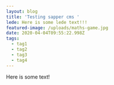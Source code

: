```yaml
---
layout: blog
title: 'Testing sapper cms '
lede: Here is some lede text!!!
featured-image: /uploads/maths-game.jpg
date: 2020-04-04T09:55:22.998Z
tags:
  - tag1
  - tag2
  - tag3
  - tag4
---
```


Here is some text!
